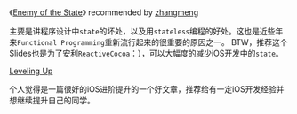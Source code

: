 《[Enemy of the State](https://github.com/jspahrsummers/enemy-of-the-state)》 recommended by [zhangmeng](https://github.com/nightfade)

主要是讲程序设计中`state`的坏处，以及用`stateless`编程的好处。这也是近些年来`Functional Programming`重新流行起来的很重要的原因之一。
BTW，推荐这个Slides也是为了安利`ReactiveCocoa`：），可以大幅度的减少iOS开发中的`state`。


[Leveling Up](https://www.bignerdranch.com/blog/leveling-up/) 

个人觉得是一篇很好的iOS进阶提升的一个好文章，推荐给有一定iOS开发经验并想继续提升自己的同学。